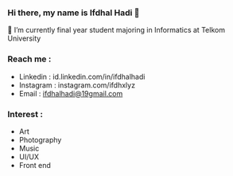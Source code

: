### Hi there, my name is Ifdhal Hadi 👋
🔭 I’m currently final year student majoring in Informatics at Telkom University

### Reach me :
- Linkedin : id.linkedin.com/in/ifdhalhadi
- Instagram : instagram.com/ifdhxlyz
- Email : ifdhalhadi@19gmail.com

### Interest :
- Art
- Photography
- Music
- UI/UX
- Front end

<!--
**ifdhalhadi/ifdhalhadi** is a ✨ _special_ ✨ repository because its `README.md` (this file) appears on your GitHub profile.

Here are some ideas to get you started:

- 🔭 I’m currently working on ...
- 🌱 I’m currently learning ...
- 👯 I’m looking to collaborate on ...
- 🤔 I’m looking for help with ...
- 💬 Ask me about ...
- 📫 How to reach me: ...
- 😄 Pronouns: ...
- ⚡ Fun fact: ...
-->
